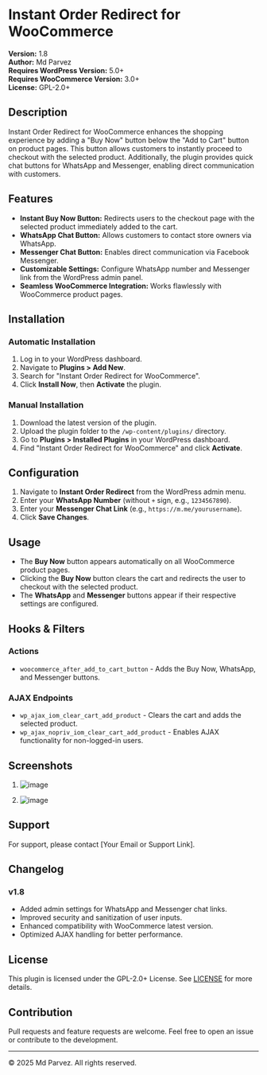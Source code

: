 # Instant Order Redirect for WooCommerce

**Version:** 1.8  
**Author:** Md Parvez  
**Requires WordPress Version:** 5.0+  
**Requires WooCommerce Version:** 3.0+  
**License:** GPL-2.0+

## Description
Instant Order Redirect for WooCommerce enhances the shopping experience by adding a "Buy Now" button below the "Add to Cart" button on product pages. This button allows customers to instantly proceed to checkout with the selected product. Additionally, the plugin provides quick chat buttons for WhatsApp and Messenger, enabling direct communication with customers.

## Features
- **Instant Buy Now Button:** Redirects users to the checkout page with the selected product immediately added to the cart.
- **WhatsApp Chat Button:** Allows customers to contact store owners via WhatsApp.
- **Messenger Chat Button:** Enables direct communication via Facebook Messenger.
- **Customizable Settings:** Configure WhatsApp number and Messenger link from the WordPress admin panel.
- **Seamless WooCommerce Integration:** Works flawlessly with WooCommerce product pages.

## Installation

### Automatic Installation
1. Log in to your WordPress dashboard.
2. Navigate to **Plugins > Add New**.
3. Search for "Instant Order Redirect for WooCommerce".
4. Click **Install Now**, then **Activate** the plugin.

### Manual Installation
1. Download the latest version of the plugin.
2. Upload the plugin folder to the `/wp-content/plugins/` directory.
3. Go to **Plugins > Installed Plugins** in your WordPress dashboard.
4. Find "Instant Order Redirect for WooCommerce" and click **Activate**.

## Configuration
1. Navigate to **Instant Order Redirect** from the WordPress admin menu.
2. Enter your **WhatsApp Number** (without `+` sign, e.g., `1234567890`).
3. Enter your **Messenger Chat Link** (e.g., `https://m.me/yourusername`).
4. Click **Save Changes**.

## Usage
- The **Buy Now** button appears automatically on all WooCommerce product pages.
- Clicking the **Buy Now** button clears the cart and redirects the user to checkout with the selected product.
- The **WhatsApp** and **Messenger** buttons appear if their respective settings are configured.

## Hooks & Filters
### Actions
- `woocommerce_after_add_to_cart_button` - Adds the Buy Now, WhatsApp, and Messenger buttons.

### AJAX Endpoints
- `wp_ajax_iom_clear_cart_add_product` - Clears the cart and adds the selected product.
- `wp_ajax_nopriv_iom_clear_cart_add_product` - Enables AJAX functionality for non-logged-in users.

## Screenshots
1. ![image](https://github.com/user-attachments/assets/18c53766-acbf-492b-a817-7a738960ba15)

2. ![image](https://github.com/user-attachments/assets/de775424-09ec-42d6-87e9-5a3aa6e2ca8b)


## Support
For support, please contact [Your Email or Support Link].

## Changelog
### v1.8
- Added admin settings for WhatsApp and Messenger chat links.
- Improved security and sanitization of user inputs.
- Enhanced compatibility with WooCommerce latest version.
- Optimized AJAX handling for better performance.

## License
This plugin is licensed under the GPL-2.0+ License. See [LICENSE](LICENSE) for more details.

## Contribution
Pull requests and feature requests are welcome. Feel free to open an issue or contribute to the development.

---
© 2025 Md Parvez. All rights reserved.

